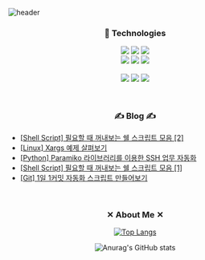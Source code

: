 ![header](https://capsule-render.vercel.app/api?type=waving&color=auto&height=300&section=header&text=Jaehyo%20Lee&fontSize=90&animation=fadeIn&fontAlignY=38&descAlignY=51&descAlign=62)

<!-- desc=Decorate%20GitHub%20Profile%20or%20any%20Repo%20like%20me!& -->

<h3 align="center">📕 Technologies</h3>

<p align="center">
  <img src="https://img.shields.io/badge/python-%2300599C.svg?style=for-the-badge&logo=python&logoColor=white"/>
  <img src="https://img.shields.io/badge/Visual%20Studio%20Code-0078d7.svg?style=for-the-badge&logo=visual-studio-code&logoColor=white"/>
  <img src="https://img.shields.io/badge/pycharm-143?style=for-the-badge&logo=pycharm&logoColor=black&color=black&labelColor=green"/>
  <br>
  <img src="https://img.shields.io/badge/github-%23121011.svg?style=for-the-badge&logo=github&logoColor=white"/>
  <img src="https://img.shields.io/badge/mysql-%2300f.svg?style=for-the-badge&logo=mysql&logoColor=white"/> 
  <img src="https://img.shields.io/badge/shellscript-%23121011.svg?style=for-the-badge&logo=shell"/>
  <br>
  
  <br>
  <img src="https://img.shields.io/badge/Docker-143?style=for-the-badge&logo=docker&logoColor=white"/>
  <img src="https://img.shields.io/badge/Ubuntu-E95420?style=for-the-badge&logo=ubuntu&logoColor=white"/>
  <img src="https://img.shields.io/badge/Django-FE7A16.svg?style=for-the-badge&logo=Django&logoColor=white"/>
</p>

<br>
<h3 align="center">✍️ Blog ✍️ </h3>
<!-- Blog-Post -->

-   [[Shell Script] 필요할 때 꺼내보는 쉘 스크립트 모음 [2]](https://waytothem.com/blog/323/)
-   [[Linux] Xargs 예제 살펴보기](https://waytothem.com/blog/322/)
-   [[Python] Paramiko 라이브러리를 이용한 SSH 업무 자동화](https://waytothem.com/blog/321/)
-   [[Shell Script] 필요할 때 꺼내보는 쉘 스크립트 모음 [1]](https://waytothem.com/blog/320/)
-   [[Git] 1일 1커밋 자동화 스크립트 만들어보기](https://waytothem.com/blog/320/)

<!-- Blog-Post -->

<div align="center" style="text-align:center">
</div>
  
<br>

<h3 align="center">✕ About Me ✕</h3>

<div align=center>

[![Top Langs](https://github-readme-stats.vercel.app/api/top-langs/?username=JaehyoJJAng&layout=compact)](https://github.com/anuraghazra/github-readme-stats)
  
![Anurag's GitHub stats](https://github-readme-stats.vercel.app/api?username=JaehyoJJAng&show_icons=true&theme=radical) 
</div>
